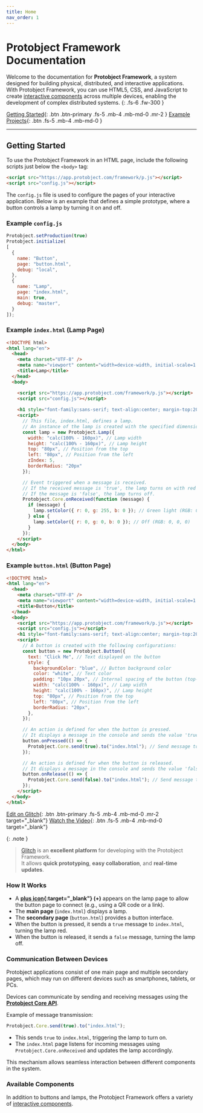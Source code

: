 ```yaml
---
title: Home
nav_order: 1
---
```


# Protobject Framework Documentation

Welcome to the documentation for **Protobject Framework**, a system designed for building physical, distributed, and interactive applications. With Protobject Framework, you can use HTML5, CSS, and JavaScript to create [interactive components](components.md) across multiple devices, enabling the development of complex distributed systems.
{: .fs-6 .fw-300 }

[Getting Started](#getting-started){: .btn .btn-primary .fs-5 .mb-4 .mb-md-0 .mr-2 }
[Example Projects](demo.md){: .btn .fs-5 .mb-4 .mb-md-0 }


---

## Getting Started

To use the Protobject Framework in an HTML page, include the following scripts just below the `<body>` tag:

```html
<script src="https://app.protobject.com/framework/p.js"></script>
<script src="config.js"></script>
```

The `config.js` file is used to configure the pages of your interactive application. Below is an example that defines a simple prototype, where a button controls a lamp by turning it on and off.

### Example `config.js`

```javascript
Protobject.setProduction(true)
Protobject.initialize(
[
  { 
    name: "Button",
    page: "button.html",
    debug: "local",
  },
  { 
    name: "Lamp",
    page: "index.html",
    main: true,
    debug: "master",
  }
]);
```

### Example `index.html` (Lamp Page)

```html
<!DOCTYPE html>
<html lang="en">
  <head>
    <meta charset="UTF-8" />
    <meta name="viewport" content="width=device-width, initial-scale=1.0" />
    <title>Lamp</title>
  </head>
  <body>

    <script src="https://app.protobject.com/framework/p.js"></script>
    <script src="config.js"></script>
    
    <h1 style="font-family:sans-serif; text-align:center; margin-top:20px">This is the lamp</h1>
    <script>
      // This file, index.html, defines a lamp.
      // An instance of the lamp is created with the specified dimensions and position.
      const lamp = new Protobject.Lamp({
        width: "calc(100% - 160px)", // Lamp width
        height: "calc(100% - 160px)", // Lamp height
        top: "80px", // Position from the top
        left: "80px", // Position from the left
        zIndex: 5,
        borderRadius: "20px"
      });

      // Event triggered when a message is received.
      // If the received message is 'true', the lamp turns on with red light.
      // If the message is 'false', the lamp turns off.
      Protobject.Core.onReceived(function (message) {
        if (message) {
          lamp.setColor({ r: 0, g: 255, b: 0 }); // Green light (RGB: 0, 255, 0)
        } else {
          lamp.setColor({ r: 0, g: 0, b: 0 }); // Off (RGB: 0, 0, 0)
        }
      });
    </script>
  </body>
</html>
```

### Example `button.html` (Button Page)

```html
<!DOCTYPE html>
<html lang="en">
  <head>
    <meta charset="UTF-8" />
    <meta name="viewport" content="width=device-width, initial-scale=1.0" />
    <title>Button</title>
  </head>
  <body>
    <script src="https://app.protobject.com/framework/p.js"></script>
    <script src="config.js"></script>
    <h1 style="font-family:sans-serif; text-align:center; margin-top:20px">This is the button</h1>
    <script>
      // A button is created with the following configurations:
      const button = new Protobject.Button({
        text: "Click Me", // Text displayed on the button
        style: {
          backgroundColor: "blue", // Button background color
          color: "white", // Text color
          padding: "10px 20px", // Internal spacing of the button (top-bottom, left-right)
          width: "calc(100% - 160px)", // Lamp width
          height: "calc(100% - 160px)", // Lamp height
          top: "80px", // Position from the top
          left: "80px", // Position from the left
          borderRadius: "20px",
        },
      });

      // An action is defined for when the button is pressed.
      // It displays a message in the console and sends the value 'true' to the "index.html" file.
      button.onPressed(() => {
        Protobject.Core.send(true).to("index.html"); // Send message to the file
      });

      // An action is defined for when the button is released.
      // It displays a message in the console and sends the value 'false' to the "index.html" file.
      button.onRelease(() => {
        Protobject.Core.send(false).to("index.html"); // Send message to the file
      });
    </script>
  </body>
</html>

```

[Edit on Glitch](https://glitch.com/edit/#!/protobject-basic-framework){: .btn .btn-primary .fs-5 .mb-4 .mb-md-0 .mr-2 target="_blank"}
[Watch the Video](https://github.com/user-attachments/assets/1f7bdf5d-e470-4a5d-a778-e3f7843a685c){: .btn .fs-5 .mb-4 .mb-md-0 target="_blank"}


{: .note }
> [Glitch](https://glitch.com) is an **excellent platform** for developing with the Protobject Framework.  
> It allows **quick prototyping**, **easy collaboration**, and **real-time updates**.  





### How It Works

- A **[plus icon](https://github.com/user-attachments/assets/c38902b1-f117-4555-be00-2d7c27f699d3){:target="_blank"} (+)** appears on the lamp page to allow the button page to connect (e.g., using a QR code or a link).
- The **main page** (`index.html`) displays a lamp.
- The **secondary page** (`button.html`) provides a button interface.
- When the button is pressed, it sends a `true` message to `index.html`, turning the lamp red.
- When the button is released, it sends a `false` message, turning the lamp off.


### Communication Between Devices

Protobject applications consist of one main page and multiple secondary pages, which may run on different devices such as smartphones, tablets, or PCs.

Devices can communicate by sending and receiving messages using the **[Protobject Core API](communication.md)**.

Example of message transmission:

```javascript
Protobject.Core.send(true).to("index.html");
```

- This sends `true` to `index.html`, triggering the lamp to turn on.
- The `index.html` page listens for incoming messages using `Protobject.Core.onReceived` and updates the lamp accordingly.

This mechanism allows seamless interaction between different components in the system.

### Available Components

In addition to buttons and lamps, the Protobject Framework offers a variety of [interactive components](components.html).
